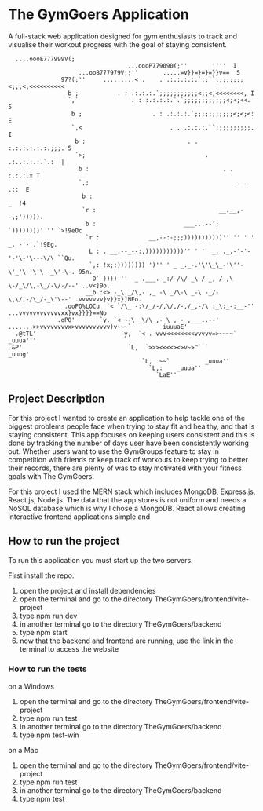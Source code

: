 # The GymGoers Application

A full-stack web application designed for gym enthusiasts to track and visualise their workout progress with the goal of staying consistent.

```ascii
  ..,.oooE777999V(;
                                  ...oooP779090(;''       ''''  I
                    ...ooB777979V;;''       .....=v}}=}=}=}}v==  5
               97?(;''     .........< .    . .:.:.:.:.`:;``;;;;;;;;<;;;<;<<<<<<<<<<
                 b ;           . : .:.:.:.`;;;;;;;;;;;<;;<;<<<<<<<<, I
                 `,`               . : :.:.:.:.`.`;;;;;;;;;;;;<;<;<<. 5
                  b ;                    . : .:.:.:.`;;;;;;;;;;;<;<;<: E
                  `,<                         . . .:.:.:.``;;;;;;;;;;. I
                   b :                             . . :.:.:.:.:.:.;;;. 5
                   `>;                                  . .:..:.:.:.`.:  |
                    b :                                      . . :.:.:.x T
                    `,;                                          . . .::  E
                     b :                                               _  !4
                     `r :                                   __.__,--,;'))))).
                      b :                         ___...--'; `))))))))' '' `>!9eOc
                      `r :              __,--:-;;;)))))))))))'' '' ' ' _. -'-'.`!9Eg.
                       L : . __.--_--:,)))))))))))'' ' '  _. ._.-'-'-'-'\-'\---\/\ ``Qu.
                       `,: !x;:)))))))) ')'' ' _ _._-.'\'\_\_-'\''-\'_'\-'\'\ -_\'-\-. 95n.
                        D` ))))'''  _ .___.-_:/-/\/-_\ /-_, /-,\ \-/_\/\,-\_/-\/-/--' ..v<]9o.
                      __b :<> -_\._/\,- ,_ -\ _/\-\ _-\ -_/-\,\/,-/\_/-_\'\--' .vvvvvvv}v}}x}]NEo.
                .ooPO%LOCu  `< `/\_ -:\/_/-/,\/,/-,/_,-/\ :_\:_-:__-'' ...vvvvvvvvvvvvxx}vx}}}}==No
              .oPO'       `y. `< ~-\ _\/\_,- \ , - ,___..--' .......>>vvvvvvvvx>vvvvvvvvvv)v~~~`         iuuuaE'
  .@tTL'                        `y,  `< .-vvv<<<<<<<<vvvvv=>~~~~`         _uuua'''
.&P'                              `L,  `>>><<<<><>v~>^` `        _uuug'
                                      `L,  ~~`          _uuua''
                                        `L,:    _uuua''
                                          `LaE''
```

## Project Description

For this project I wanted to create an application to help tackle one of the biggest problems people face when trying to stay fit and healthy, and that is staying consistent. This app focuses on keeping users consistent and this is done by tracking the number of days user have been consistently working out. Whether users want to use the GymGroups feature to stay in competition with friends or keep track of workouts to keep trying to better their records, there are plenty of was to stay motivated with your fitness goals with The GymGoers.

For this project I used the MERN stack which includes MongoDB, Express.js, React.js, Node.js. The data that the app stores is  not uniform and needs a NoSQL database which is why I chose a MongoDB. React allows creating interactive frontend applications simple and  

## How to run the project

To run this application you must start up the two servers.

First install the repo.

1) open the project and install dependencies
2) open the terminal and go to the directory TheGymGoers/frontend/vite-project
3) type npm run dev
4) in another terminal go to the directory TheGymGoers/backend
5) type npm start
6) now that the backend and frontend are running, use the link in the terminal to access the website

### How to run the tests

on a Windows

1) open the terminal and go to the directory TheGymGoers/frontend/vite-project
2) type npm run test
3) in another terminal go to the directory TheGymGoers/backend
4) type npm test-win

on a Mac

1) open the terminal and go to the directory TheGymGoers/frontend/vite-project
2) type npm run test
3) in another terminal go to the directory TheGymGoers/backend
4) type npm test